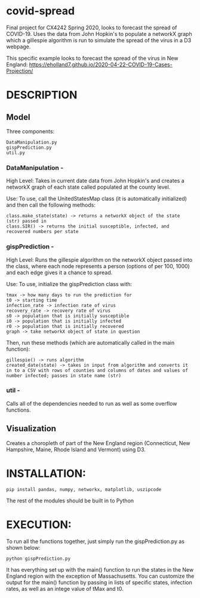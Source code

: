# covid-spread
Final project for CX4242 Spring 2020, looks to forecast the spread of COVID-19. Uses the data from John Hopkin's to populate a networkX graph which a gillespie algorithm is run to simulate the spread of the virus in a D3 webpage. 

This specific example looks to forecast the spread of the virus in New England: 
https://eholland7.github.io/2020-04-22-COVID-19-Cases-Projection/

# DESCRIPTION
## Model
Three components:
  ```
  DataManipulation.py
  gispPrediction.py
  util.py
  ```
  
 ### DataManipulation - 
 High Level:
 Takes in current date data from John Hopkin's and creates a networkX graph of each state called populated at the county level. 
 
 Use: 
 To use, call the UnitedStatesMap class (it is automatically initialized) and then call the following methods:
 ```
 class.make_state(state) -> returns a networkX object of the state (str) passed in
 class.SIR() -> returns the initial susceptible, infected, and recovered numbers per state
 ```
    
### gispPrediction - 
High Level:
Runs the gillespie algorithm on the networkX object passed into the class, where each node represents a person (options of per 100, 1000) and each edge gives it a chance to spread. 

Use:
To use, initialize the gispPrediction class with: 
   ```
   tmax -> how many days to run the prediction for
   t0 -> starting time
   infection_rate -> infection rate of virus
   recovery_rate -> recovery rate of virus
   s0 -> population that is initially susceptible
   i0 -> population that is initially infected
   r0 -> population that is initially recovered
   graph -> take networkX object of state in question
  ```
  
Then, run these methods (which are automatically called in the main function):
  ```
  gillespie() -> runs algorithm
  created_date(state) -> takes in input from algorithm and converts it in to a CSV with rows of counties and columns of dates and values of number infected; passes in state name (str)
  ```

### util - 
Calls all of the dependencies needed to run as well as some overflow functions. 


## Visualization

Creates a choropleth of part of the New England region (Connecticut, New Hampshire, Maine, Rhode Island and Vermont) using D3. 

# INSTALLATION:
```
pip install pandas, numpy, networkx, matplotlib, uszipcode
```
The rest of the modules should be built in to Python


# EXECUTION: 
To run all the functions together, just simply run the gispPrediction.py as shown below:
```
python gispPrediction.py
```
It has everything set up with the main() function to run the states in the New England region with the exception of Massachusetts. You can customize the output for the main() function by passing in lists of specific states, infection rates, as well as an intege value of tMax and t0. 
